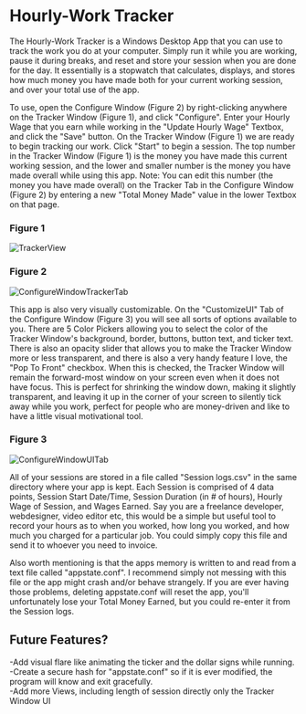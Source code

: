 # Hourly-Work Tracker

The Hourly-Work Tracker is a Windows Desktop App that you can use to track the work you do at your computer.  Simply run it while you are working, pause it during breaks, and reset and store your session when you are done for the day.  It essentially is a stopwatch that calculates, displays, and stores how much money you have made both for your current working session, and over your total use of the app.

To use, open the Configure Window (Figure 2) by right-clicking anywhere on the Tracker Window (Figure 1), and click "Configure".  Enter your Hourly Wage that you earn while working in the "Update Hourly Wage" Textbox, and click the "Save" button.  On the Tracker Window (Figure 1) we are ready to begin tracking our work.  Click "Start" to begin a session.  The top number in the Tracker Window (Figure 1) is the money you have made this current working session, and the lower and smaller number is the money you have made overall while using this app.  Note: You can edit this number (the money you have made overall) on the Tracker Tab in the Configure Window (Figure 2) by entering a new "Total Money Made" value in the lower Textbox on that page.

### Figure 1

![TrackerView](https://user-images.githubusercontent.com/41800319/208805373-0dcacf13-b1cf-4874-a487-eabafbffb536.png)

### Figure 2

![ConfigureWindowTrackerTab](https://user-images.githubusercontent.com/41800319/208808475-5103c0ad-6561-459b-94a6-145e569f74e2.png)

This app is also very visually customizable.  On the "CustomizeUI" Tab of the Configure Window (Figure 3) you will see all sorts of options available to you.  There are 5 Color Pickers allowing you to select the color of the Tracker Window's background, border, buttons, button text, and ticker text.  There is also an opacity slider that allows you to make the Tracker Window more or less transparent, and there is also a very handy feature I love, the "Pop To Front" checkbox.  When this is checked, the Tracker Window will remain the forward-most window on your screen even when it does not have focus.  This is perfect for shrinking the window down, making it slightly transparent, and leaving it up in the corner of your screen to silently tick away while you work, perfect for people who are money-driven and like to have a little visual motivational tool.

### Figure 3

![ConfigureWindowUITab](https://user-images.githubusercontent.com/41800319/208808514-7f7a276d-f96e-4f93-9321-424abb8a7b0f.png)

All of your sessions are stored in a file called "Session logs.csv" in the same directory where your app is kept.  Each Session is comprised of 4 data points, Session Start Date/Time, Session Duration (in # of hours), Hourly Wage of Session, and Wages Earned.  Say you are a freelance developer, webdesigner, video editor etc, this would be a simple but useful tool to record your hours as to when you worked, how long you worked, and how much you charged for a particular job.  You could simply copy this file and send it to whoever you need to invoice.

Also worth mentioning is that the apps memory is written to and read from a text file called "appstate.conf".  I recommend simply not messing with this file or the app might crash and/or behave strangely.  If you are ever having those problems, deleting appstate.conf will reset the app, you'll unfortunately lose your Total Money Earned, but you could re-enter it from the Session logs.

## Future Features?
-Add visual flare like animating the ticker and the dollar signs while running.  
-Create a secure hash for "appstate.conf" so if it is ever modified, the program will know and exit gracefully.  
-Add more Views, including length of session directly only the Tracker Window UI
